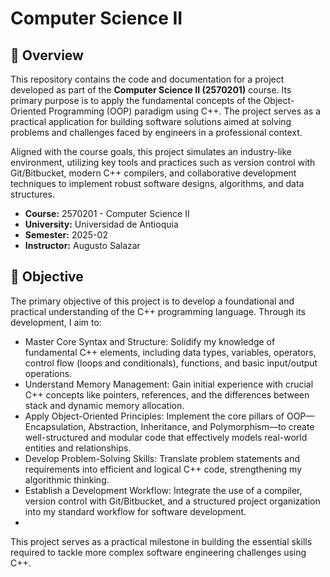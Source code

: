 # Computer Science II


## 📖 Overview
This repository contains the code and documentation for a project developed as part of the **Computer Science II (2570201)** course. Its primary purpose is to apply the fundamental concepts of the Object-Oriented Programming (OOP) paradigm using C++. The project serves as a practical application for building software solutions aimed at solving problems and challenges faced by engineers in a professional context.

Aligned with the course goals, this project simulates an industry-like environment, utilizing key tools and practices such as version control with Git/Bitbucket, modern C++ compilers, and collaborative development techniques to implement robust software designs, algorithms, and data structures.

*   **Course:** 2570201 - Computer Science II
*   **University:** Universidad de Antioquia
*   **Semester:** 2025-02
*   **Instructor:** Augusto Salazar

## 🎯 Objective
The primary objective of this project is to develop a foundational and practical understanding of the C++ programming language. Through its development, 
I aim to:
  - Master Core Syntax and Structure: Solidify my knowledge of fundamental C++ elements, including data types, variables, operators, control flow (loops and conditionals), functions, and basic input/output operations.
  - Understand Memory Management: Gain initial experience with crucial C++ concepts like pointers, references, and the differences between stack and dynamic memory allocation.
  - Apply Object-Oriented Principles: Implement the core pillars of OOP—Encapsulation, Abstraction, Inheritance, and Polymorphism—to create well-structured and modular code that effectively models real-world entities and relationships.
  - Develop Problem-Solving Skills: Translate problem statements and requirements into efficient and logical C++ code, strengthening my algorithmic thinking.
  - Establish a Development Workflow: Integrate the use of a compiler, version control with Git/Bitbucket, and a structured project organization into my standard workflow for software development.
  - 
This project serves as a practical milestone in building the essential skills required to tackle more complex software engineering challenges using C++.
